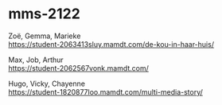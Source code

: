 # mms-2122

Zoë, Gemma, Marieke<br>
https://student-2063413sluy.mamdt.com/de-kou-in-haar-huis/

Max, Job, Arthur<br>
https://student-2062567vonk.mamdt.com/

Hugo, Vicky, Chayenne<br>
https://student-1820877loo.mamdt.com/multi-media-story/


